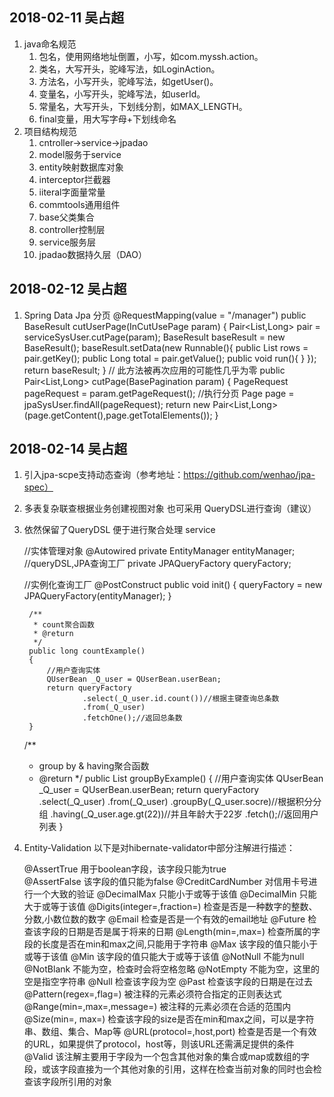 ## 2018-02-11 吴占超
1. java命名规范
    1. 包名，使用网络地址倒置，小写，如com.myssh.action。
    2. 类名，大写开头，驼峰写法，如LoginAction。
    3. 方法名，小写开头，驼峰写法，如getUser()。
    4. 变量名，小写开头，驼峰写法，如userId。
    5. 常量名，大写开头，下划线分割，如MAX_LENGTH。
    6. final变量，用大写字母+下划线命名
2. 项目结构规范
    1. cntroller->service->jpadao
    2. model服务于service
    3. entity映射数据库对象
    4. interceptor拦截器
    5. iiteral字面量常量
    6. commtools通用组件
    7. base父类集合
    8. controller控制层
    9. service服务层
    10. jpadao数据持久层（DAO）

## 2018-02-12 吴占超
1. Spring Data Jpa 分页
    @RequestMapping(value = "/manager")
    public BaseResult cutUserPage(InCutUsePage param) {
        Pair<List<EntitySysUser>,Long> pair = serviceSysUser.cutPage(param);
        BaseResult baseResult = new BaseResult();
        baseResult.setData(new Runnable(){
            public List<EntitySysUser> rows = pair.getKey();
            public Long total = pair.getValue();
            public void run(){
            }
        });
        return baseResult;
    }
    // 此方法被再次应用的可能性几乎为零
    public Pair<List<EntitySysUser>,Long> cutPage(BasePagination param) {
        PageRequest pageRequest = param.getPageRequest();
        //执行分页
        Page page = jpaSysUser.findAll(pageRequest);
        return new Pair<List<EntitySysUser>,Long>(page.getContent(),page.getTotalElements());
    }

## 2018-02-14 吴占超
1. 引入jpa-scpe支持动态查询（参考地址：https://github.com/wenhao/jpa-spec）
2. 多表复杂联查根据业务创建视图对象 也可采用 QueryDSL进行查询（建议）
3. 依然保留了QueryDSL 便于进行聚合处理
    service
    
    //实体管理对象
    @Autowired
    private EntityManager entityManager;
    //queryDSL,JPA查询工厂
    private JPAQueryFactory queryFactory;

    //实例化查询工厂
    @PostConstruct
    public void init()
    {
        queryFactory = new JPAQueryFactory(entityManager);
    }
    
        /**
         * count聚合函数
         * @return
         */
        public long countExample()
        {
            //用户查询实体
            QUserBean _Q_user = QUserBean.userBean;
            return queryFactory
                    .select(_Q_user.id.count())//根据主键查询总条数
                    .from(_Q_user)
                    .fetchOne();//返回总条数
        }
    
    /**
     * group by & having聚合函数
     * @return
     */
    public List<UserBean> groupByExample()
    {
        //用户查询实体
        QUserBean _Q_user = QUserBean.userBean;
        return queryFactory
                .select(_Q_user)
                .from(_Q_user)
                .groupBy(_Q_user.socre)//根据积分分组
                .having(_Q_user.age.gt(22))//并且年龄大于22岁
                .fetch();//返回用户列表
    }
4. Entity-Validation
    以下是对hibernate-validator中部分注解进行描述：
    
    @AssertTrue	用于boolean字段，该字段只能为true  
    @AssertFalse	该字段的值只能为false
    @CreditCardNumber	对信用卡号进行一个大致的验证
    @DecimalMax	只能小于或等于该值
    @DecimalMin	只能大于或等于该值
    @Digits(integer=,fraction=)	检查是否是一种数字的整数、分数,小数位数的数字
    @Email	检查是否是一个有效的email地址
    @Future	检查该字段的日期是否是属于将来的日期
    @Length(min=,max=)	检查所属的字段的长度是否在min和max之间,只能用于字符串
    @Max	该字段的值只能小于或等于该值
    @Min	该字段的值只能大于或等于该值
    @NotNull	不能为null
    @NotBlank	不能为空，检查时会将空格忽略
    @NotEmpty	不能为空，这里的空是指空字符串
    @Null	检查该字段为空
    @Past	检查该字段的日期是在过去
    @Pattern(regex=,flag=)	被注释的元素必须符合指定的正则表达式
    @Range(min=,max=,message=)	被注释的元素必须在合适的范围内
    @Size(min=, max=)	检查该字段的size是否在min和max之间，可以是字符串、数组、集合、Map等
    @URL(protocol=,host,port)	检查是否是一个有效的URL，如果提供了protocol，host等，则该URL还需满足提供的条件
    @Valid	该注解主要用于字段为一个包含其他对象的集合或map或数组的字段，或该字段直接为一个其他对象的引用，这样在检查当前对象的同时也会检查该字段所引用的对象

